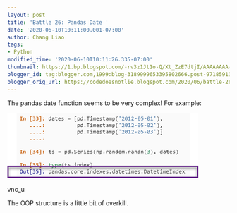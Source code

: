 ```yaml
---
layout: post
title: 'Battle 26: Pandas Date '
date: '2020-06-10T10:11:00.001-07:00'
author: Chang Liao
tags:
- Python
modified_time: '2020-06-10T10:11:26.335-07:00'
thumbnail: https://1.bp.blogspot.com/-rv3z1Jt1o-Q/Xt_ZzE7dtjI/AAAAAAAA-AQ/jmOlJHRNFl4ZBAYkVw4r-1E3SvMSxi4jACK4BGAsYHg/s72-c-d/pandas.png
blogger_id: tag:blogger.com,1999:blog-3189999653395802666.post-971859136959503895
blogger_orig_url: https://codedoesnotlie.blogspot.com/2020/06/battle-26-pandas-date.html
---
```



The pandas date function seems to be very complex! For example:




![Figure 1](https://github.com/changliao/technology/blob/main/_figure/python/pandas_date.png?raw=true)

vnc_u

The OOP structure is a little bit of overkill.